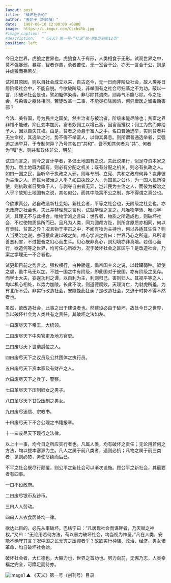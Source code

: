 ```yaml
---
layout: post
title:  "破坏社会论"
author: "去非子（刘师培）"
date:   1907-06-10 12:00:00 +0800
image:  https://i.imgur.com/CcchsRb.jpg
#image_caption: ""
#description:   "《天义》第一号-“社说”栏-第8页到第12页"
position: left
---
```


今日之世界，虎狼之世界也。虎狼食人于有形，人类相食于无形。试观世界之中，莫不强暴弱，暴寡，智者诈愚，勇者苦怯，无一室合于公，亦无一言合于公，则是并虎狼而弗若矣。

<!--more-->

试推其原因，则以自社会成立以来，自古迄今，无一日而非阶级社会，故人类亦日居阶级社会中，不能自脱。今欲破阶级，非举固有之社会尽扫荡之不为功。蔽以一言，即破坏社会是也。譬如躯体染毒，非尽除其溃肉，则毒气不能尽除。今之社会，与染毒之躯体相同。若徒改革一二事，不能尽扫除廓清，何异庸医之留毒贻害邪？

今法、美各国，号为民主之国矣，然主治者与被治者，阶级未能尽除也；贫富之界非惟不能破，抑且变本加厉。富者奴佣工以增己富，因富而攫权；佣工为贫而仰给予人，因以自失其权。由是，贫者之命悬于富人之手。名曰普通选举，实则贫者并无生命权，其选举之时，势不得不举富人，以仰其鼻息。则所谓普通选举者，实强迫之选举耳，于专制何异？乃号其名曰“共和”，吾不知其何者为“共”、何者为“和”也，则共和政体非公，明矣。

试进而言之，则今之言计学者，多倡土地国有之说。夫此说果行，似足夺资本家之势力。然土地既为国有，则必有分配之机关；既有分配之机关，则必有执政之人。如曰一国之民，当听命于执政之人邪，则与专制、立宪、共和之政府何异？岂非彼为主治之人，而民为被治之人乎？如曰执政之人，为国民之公仆，为一国人民所役使，则执政者日受命于人，与剥夺自由者无异，岂非民为主治之人，而彼为被治之人乎？故知土地国有之说，其名似公，而其中隐寓不公之制，亦不得谓之真公也。

今欲求真公，必自改造新社会始。新社会者，平等之社会也，无阶级之社会也，亦无政府之社会也。夫此并非理想之言也，试就学理之言之。凡唯物学派、唯心学派，其理无不与此相合。唯物学派之言曰：世界者，物质之所造成也，则破坏社会，不过使物质易所而已。且凡为人类，同为圆颅方趾，则所含原质亦相同，何以有贵贱、贫富之异？况且物于宇宙之中，不闻有物为主持也，何以各适其生性？则人当受治之说，亦可援此说以破之矣。唯心学派之言曰：世界乃心之所造，凡所谓善恶利害，不过援吾之幻心而生耳。幻心既非真心，则幻境亦非真境。若信心而行，欲造何等之世界，均可任心所欲为，况于破坏社会之区区乎？是改造社会，乃案之学理无一不合者也。

试更即目前之势言之。强权横行，白种骄逞，倡帝国主义之说，以蹂躏弱种。驱使之虐，虽牛马无以加。不独一国之中有阶级，即此国对于彼国，亦有阶级之见存。而学士大夫，妄逞功利之谭，以自利为主，利则归己，害则归人。其视平等之人，均以机心相处，以势力加陵。长此不改，则道德腐败，天理消亡，为豺虎所羞，为有北所不受。非实行改造社会，安能挽此狂澜？是改造社会，又迫于时势不得不然者也。

虽然，欲改造社会，此事之出于建设者也。然建设必由于破坏，故处今日之世界，当以破坏社会为人类共有之责任。其破坏之法如左。

一曰废尽天下帝王、大统领。

二曰废尽天下中央官吏及地方官吏。

三曰废尽天下世袭爵位之人。

四曰废尽天下之议员及公共团体之执行员。

五曰废尽天下资本家及有财产之人。

六曰废尽天下之兵丁、警察。

七曰革尽天下压制妇女之男子。

八曰革尽天下甘受压制之男女。

九曰废尽迷信、宗教书。

十曰废尽天下不合公理之书籍报章。

十一曰废尽天下现行之法律。

以上十一事，均今日之所应实行者也。凡属人类，均有破坏之责任；无论用若何之方法，均以拔本塞源为主。凡人之属于前八类者，遇则必抗；凡物之属于前三类者，见则必焚，务使尽绝而后已。

不平之社会既尽行颠覆，则公平之新社会可以渐次设施。顾公平之新社会，其最要者有四事。

一曰不设政府。

二曰废尽银币及钞币。

三曰人人劳动。

四曰人人衣食居处均一律。

欲达此目的，必先从事破坏。巴枯宁曰：“凡居现社会而谋畔者，乃天赋之神权。”又曰：“无论用若何方法，苟以暴力破坏社会，均当视为神圣。”凡在人类，安能不确守其言？况中国之民无穷之压抑者乎？故欲实行种族、政治、经济、男女诸革命，均自破坏社会始。

破坏社会者，大仁德也，大毅力也，世界之首功也。努力向前，无懈乃志，人类幸福之完全，可蹻足而待亦。

![image1](https://github.com/agorahub/_meta/raw/agoran/theagora/pen0/assets/images/a1/0x13_a1_l-19070610-01.jpg)
▲ 《天义》第一号（创刊号）目录
